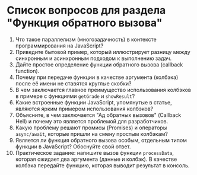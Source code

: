 # Список вопросов для раздела "Функция обратного вызова"

1.  Что такое параллелизм (многозадачность) в контексте программирования на JavaScript?
2.  Приведите бытовой пример, который иллюстрирует разницу между синхронным и асинхронным подходом к выполнению задач.
3.  Дайте простое определение функции обратного вызова (callback function).
4.  Почему при передаче функции в качестве аргумента (колбэка) после её имени не ставятся круглые скобки?
5.  В чем заключается главное преимущество использования колбэков в примере с функциями `getGrade` и `showResult`?
6.  Какие встроенные функции JavaScript, упомянутые в статье, являются ярким примером использования колбэков?
7.  Объясните, в чем заключается "Ад обратных вызовов" (Callback Hell) и почему это является проблемой для разработчиков.
8.  Какую проблему решают промисы (Promises) и операторы `async/await`, которые пришли на смену простым колбэкам?
9.  Является ли функция обратного вызова особым, отдельным типом функции в JavaScript? Обоснуйте свой ответ.
10. Практическое задание: напишите вызов функции `processData`, которая ожидает два аргумента (данные и колбэк). В качестве колбэка передайте функцию, которая выводит результат в консоль.
